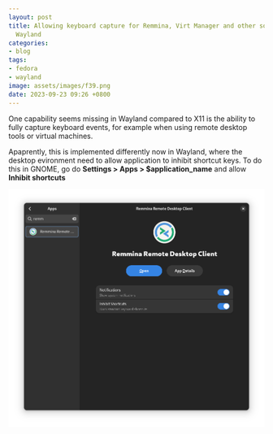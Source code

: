```yaml
---
layout: post
title: Allowing keyboard capture for Remmina, Virt Manager and other software in GNOME
  Wayland
categories:
- blog
tags:
- fedora
- wayland
image: assets/images/f39.png
date: 2023-09-23 09:26 +0800
---
```

One capability seems missing in Wayland compared to X11 is the ability to fully capture keyboard events, for example when using remote desktop tools or virtual machines.

Apaprently, this is implemented differently now in Wayland, where the desktop evironment need to allow application to inhibit shortcut keys. To do this in GNOME, go do **Settings > Apps > $application_name** and allow **Inhibit shortcuts**

![Wayland inhibit shortcut](assets/images/2023/09/wayland-inhibit-shortcut.png)
